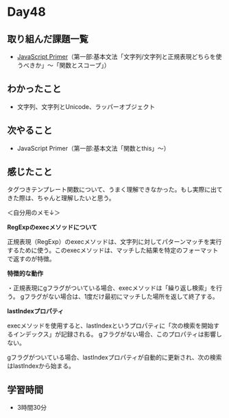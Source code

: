 # Day48
## 取り組んだ課題一覧
- [JavaScript Primer](https://jsprimer.net/)（第一部:基本文法「文字列/文字列と正規表現どちらを使うべきか」〜「関数とスコープ」）
## わかったこと
- 文字列、文字列とUnicode、ラッパーオブジェクト
## 次やること
- JavaScript Primer（第一部:基本文法「関数とthis」〜）
## 感じたこと
タグつきテンプレート関数について、うまく理解できなかった。もし実際に出てきた際は、ちゃんと理解したいと思う。
 
＜自分用のメモ↓＞
 
**RegExpのexecメソッドについて**
 
正規表現（RegExp）のexecメソッドは、文字列に対してパターンマッチを実行するために使う。このexecメソッドは、マッチした結果を特定のフォーマットで返すのが特徴。
 
**特徴的な動作**
 
・正規表現にgフラグがついている場合、execメソッドは「繰り返し検索」を行う。
gフラグがない場合は、1度だけ最初にマッチした場所を返して終了する。
 
**lastIndexプロパティ**
 
execメソッドを使用すると、lastIndexというプロパティに「次の検索を開始するインデックス」が記録される。
gフラグがない場合、このプロパティは影響しない。
 
gフラグがついている場合、lastIndexプロパティが自動的に更新され、次の検索はlastIndexから始まる。
## 学習時間
- 3時間30分

